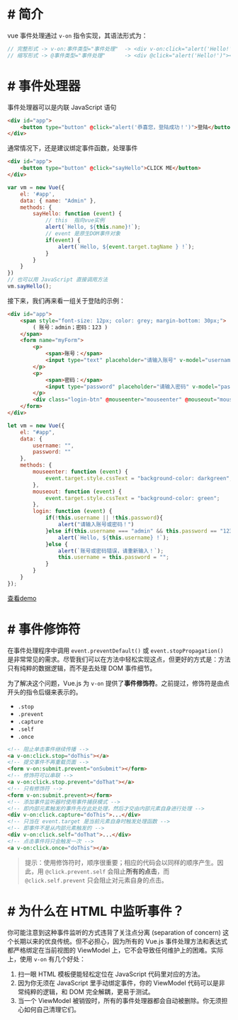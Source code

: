 # # 简介

vue 事件处理通过 `v-on` 指令实现，其语法形式为：

```javascript
// 完整形式 -> v-on:事件类型="事件处理"  -> <div v-on:click="alert('Hello!')"></div>
// 缩写形式 -> @事件类型="事件处理"      -> <div @click="alert('Hello!')"><div>
```

# # 事件处理器

事件处理器可以是内联 JavaScript 语句

```html
<div id="app">
    <button type="button" @click="alert('恭喜您，登陆成功！')">登陆</button>
</div>
```

通常情况下，还是建议绑定事件函数，处理事件

```html
<div id="app">
    <button type="button" @click="sayHello">CLICK ME</button>
</div>
```

```javascript
var vm = new Vue({
    el: '#app',
    data: { name: "Admin" },
    methods: {
        sayHello: function (event) {
            // this  指向vue实例
            alert(`Hello, ${this.name}!`);
            // event 是原生DOM事件对象
            if(event) {
                alert(`Hello, ${event.target.tagName } !`);
            }
        }
    }
})
// 也可以用 JavaScript 直接调用方法
vm.sayHello();
```

接下来，我们再来看一组关于登陆的示例：

```html
<div id="app">
    <span style="font-size: 12px; color: grey; margin-bottom: 30px;">
        ( 账号：admin；密码：123 )
    </span>
    <form name="myForm">
        <p>
            <span>账号：</span>
            <input type="text" placeholder="请输入账号" v-model="username">
        </p>
        <p>
            <span>密码：</span>
            <input type="password" placeholder="请输入密码" v-model="password">
        </p>
        <div class="login-btn" @mouseenter="mouseenter" @mouseout="mouseout"  @click="login">登陆</div>
    </form>
</div>
```

```javascript
let vm = new Vue({
    el: "#app",
    data: {
        username: "",
        password: ""
    },
    methods: {
        mouseenter: function (event) {
            event.target.style.cssText = "background-color: darkgreen";
        },
        mouseout: function (event) {
            event.target.style.cssText = "background-color: green";
        },
        login: function (event) {
            if(!this.username || !this.password){
                alert("请输入账号或密码！")
            }else if(this.username === "admin" && this.password == "123") {
                alert(`Hello, ${this.username} !`);
            }else {
                alert(`账号或密码错误，请重新输入！`);
                this.username = this.password = "";
            }
        }
    }
});
```

[查看demo](https://lihongyao.github.io/tutorials/vue/01.GettingStarted/event.html)

# # 事件修饰符

在事件处理程序中调用 `event.preventDefault()` 或 `event.stopPropagation()` 是非常常见的需求。尽管我们可以在方法中轻松实现这点，但更好的方式是：方法只有纯粹的数据逻辑，而不是去处理 DOM 事件细节。

为了解决这个问题，Vue.js 为 `v-on` 提供了**事件修饰符**。之前提过，修饰符是由点开头的指令后缀来表示的。

- `.stop`
- `.prevent`
- `.capture`
- `.self`
- `.once`

```html
<!-- 阻止单击事件继续传播 -->
<a v-on:click.stop="doThis"></a>
<!-- 提交事件不再重载页面 -->
<form v-on:submit.prevent="onSubmit"></form>
<!-- 修饰符可以串联 -->
<a v-on:click.stop.prevent="doThat"></a>
<!-- 只有修饰符 -->
<form v-on:submit.prevent></form>
<!-- 添加事件监听器时使用事件捕获模式 -->
<!-- 即内部元素触发的事件先在此处处理，然后才交由内部元素自身进行处理 -->
<div v-on:click.capture="doThis">...</div>
<!-- 只当在 event.target 是当前元素自身时触发处理函数 -->
<!-- 即事件不是从内部元素触发的 -->
<div v-on:click.self="doThat">...</div>
<!-- 点击事件将只会触发一次 -->
<a v-on:click.once="doThis"></a>
```

> 提示：使用修饰符时，顺序很重要；相应的代码会以同样的顺序产生。因此，用 `@click.prevent.self` 会阻止**所有的点击**，而 `@click.self.prevent` 只会阻止对元素自身的点击。

# # 为什么在 HTML 中监听事件？

你可能注意到这种事件监听的方式违背了关注点分离 (separation of concern) 这个长期以来的优良传统。但不必担心，因为所有的 Vue.js 事件处理方法和表达式都严格绑定在当前视图的 ViewModel 上，它不会导致任何维护上的困难。实际上，使用 `v-on` 有几个好处：

1. 扫一眼 HTML 模板便能轻松定位在 JavaScript 代码里对应的方法。
2. 因为你无须在 JavaScript 里手动绑定事件，你的 ViewModel 代码可以是非常纯粹的逻辑，和 DOM 完全解耦，更易于测试。
3. 当一个 ViewModel 被销毁时，所有的事件处理器都会自动被删除。你无须担心如何自己清理它们。









